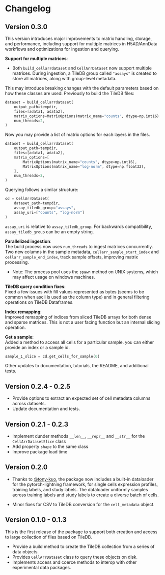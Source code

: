 # Changelog

## Version 0.3.0

This version introduces major improvements to matrix handling, storage, and performance, including support for multiple matrices in H5AD/AnnData workflows and optimizations for ingestion and querying.  

**Support for multiple matrices**:
  - Both `build_cellarrdataset` and `CellArrDataset` now support multiple matrices. During ingestion, a TileDB group called `"assays"` is created to store all matrices, along with group-level metadata.  

This may introduce breaking changes with the default parameters based on how these classes are used. Previously to build the TileDB files:

```python
dataset = build_cellarrdataset(
    output_path=tempdir,
    files=[adata1, adata2],
    matrix_options=MatrixOptions(matrix_name="counts", dtype=np.int16),
    num_threads=2,
)
```

Now you may provide a list of matrix options for each layers in the files.

```python
dataset = build_cellarrdataset(
    output_path=tempdir,
    files=[adata1, adata2],
    matrix_options=[
        MatrixOptions(matrix_name="counts", dtype=np.int16),
        MatrixOptions(matrix_name="log-norm", dtype=np.float32),
    ],
    num_threads=2,
)
```

Querying follows a similar structure:  
```python
cd = CellArrDataset(
    dataset_path=tempdir,
    assay_tiledb_group="assays",
    assay_uri=["counts", "log-norm"]
)
```
`assay_uri` is relative to `assay_tiledb_group`. For backwards compatibility, `assay_tiledb_group` can be an empty string.

**Parallelized ingestion**:  
The build process now uses `num_threads` to ingest matrices concurrently. Two new columns in the sample metadata, `cellarr_sample_start_index` and `cellarr_sample_end_index`, track sample offsets, improving matrix processing.  
  - Note: The process pool uses the `spawn` method on UNIX systems, which may affect usage on windows machines.

**TileDB query condition fixes**:  
Fixed a few issues with fill values represented as bytes (seems to be common when ascii is used as the column type) and in general filtering operations on TileDB Dataframes. 

**Index remapping**:  
Improved remapping of indices from sliced TileDB arrays for both dense and sparse matrices. This is not a user facing function but an internal slicing operation.

**Get a sample**:  
Added a method to access all cells for a particular sample. you can either provide an index or a sample id.

```python
sample_1_slice = cd.get_cells_for_sample(0)
```

Other updates to documentation, tutorials, the README, and additional tests.

## Version 0.2.4 - 0.2.5

- Provide options to extract an expected set of cell metadata columns across datasets.
- Update documentation and tests.

## Version 0.2.1 - 0.2.3

* Implement dunder methods `__len__`,  `__repr__` and `__str__` for the `CellArrDatasetSlice` class
* Add property `shape` to the same class
* Improve package load time


## Version 0.2.0

- Thanks to [@tony-kuo](https://github.com/tony-kuo), the package now includes a built-in dataloader for the pytorch-lightning framework,
for single cells expression profiles, training labels, and study labels. The dataloader uniformly samples across training labels and study labels to create a diverse batch of cells.

- Minor fixes for CSV to TileDB conversion for the `cell_metadata` object.

## Version 0.1.0 - 0.1.3

This is the first release of the package to support both creation and access to large
collection of files based on TileDB.

- Provide a build method to create the TileDB collection from a series of data objects.
- Provides `CellArrDataset` class to query these objects on disk.
- Implements access and coerce methods to interop with other experimental data packages.
